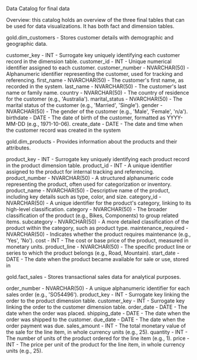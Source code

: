 Data Catalog for final data

Overview: this catalog holds an overview of the three final tables that can be used for data visualizations. It has both fact and dimension tables.

gold.dim_customers - Stores customer details with demographic and geographic data.

customer_key - INT - Surrogate key uniquely identifying each customer record in the dimension table.
customer_id - INT - Unique numerical identifier assigned to each customer.
customer_number - NVARCHAR(50) - Alphanumeric identifier representing the customer, used for tracking and referencing.
first_name - NVARCHAR(50) - The customer's first name, as recorded in the system.
last_name - NVARCHAR(50) - The customer's last name or family name.
country - NVARCHAR(50) - The country of residence for the customer (e.g., 'Australia').
marital_status - NVARCHAR(50) - The marital status of the customer (e.g., 'Married', 'Single').
gender - NVARCHAR(50) - The gender of the customer (e.g., 'Male', 'Female', 'n/a').
birthdate - DATE - The date of birth of the customer, formatted as YYYY-MM-DD (e.g., 1971-10-06).
create_date - DATE - The date and time when the customer record was created in the system


gold.dim_products - Provides information about the products and their attributes.

product_key - INT - Surrogate key uniquely identifying each product record in the product dimension table.
product_id - INT - A unique identifier assigned to the product for internal tracking and referencing.
product_number - NVARCHAR(50) - A structured alphanumeric code representing the product, often used for categorization or inventory.
product_name - NVARCHAR(50) - Descriptive name of the product, including key details such as type, color, and size.
category_id - NVARCHAR(50) - A unique identifier for the product's category, linking to its high-level classification.
category - NVARCHAR(50) - The broader classification of the product (e.g., Bikes, Components) to group related items.
subcategory - NVARCHAR(50) - A more detailed classification of the product within the category, such as product type.
maintenance_required - NVARCHAR(50) - Indicates whether the product requires maintenance (e.g., 'Yes', 'No').
cost - INT - The cost or base price of the product, measured in monetary units.
product_line - NVARCHAR(50) - The specific product line or series to which the product belongs (e.g., Road, Mountain).
start_date - DATE - The date when the product became available for sale or use, stored in

gold.fact_sales - Stores transactional sales data for analytical purposes.

order_number - NVARCHAR(50) - A unique alphanumeric identifier for each sales order (e.g., 'SO54496').
product_key - INT - Surrogate key linking the order to the product dimension table.
customer_key - INT - Surrogate key linking the order to the customer dimension table.
order_date - DATE - The date when the order was placed.
shipping_date - DATE - The date when the order was shipped to the customer.
due_date - DATE - The date when the order payment was due.
sales_amount - INT - The total monetary value of the sale for the line item, in whole currency units (e.g., 25).
quantity - INT - The number of units of the product ordered for the line item (e.g., 1).
price - INT - The price per unit of the product for the line item, in whole currency units (e.g., 25).
